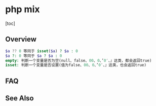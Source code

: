 # php mix

[toc]



## Overview





```php
$a ?? 0 等同于 isset($a) ? $a : 0
$a ?: 0 等同于 $a ? $a : 0
empty: 判断一个变量是否为空(null、false、00、0、’0′、』这类，都会返回true)
isset: 判断一个变量是否设置(值为false、00、0、’0′、』这类，也会返回true)
```





## FAQ







## See Also







